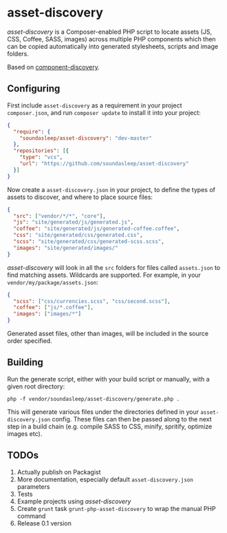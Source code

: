 asset-discovery
===============

_asset-discovery_ is a Composer-enabled PHP script to locate assets
(JS, CSS, Coffee, SASS, images) across multiple PHP components which then
can be copied automatically into generated stylesheets, scripts and
image folders.

Based on [component-discovery](https://github.com/soundasleep/component-discovery).

## Configuring

First include `asset-discovery` as a requirement in your project `composer.json`,
and run `composer update` to install it into your project:

```json
{
  "require": {
    "soundasleep/asset-discovery": "dev-master"
  },
  "repositories": [{
    "type": "vcs",
    "url": "https://github.com/soundasleep/asset-discovery"
  }]
}
```

Now create a `asset-discovery.json` in your project, to define the types of assets to discover,
and where to place source files:

```json
{
  "src": ["vendor/*/*", "core"],
  "js": "site/generated/js/generated.js",
  "coffee": "site/generated/js/generated-coffee.coffee",
  "css": "site/generated/css/generated.css",
  "scss": "site/generated/css/generated-scss.scss",
  "images": "site/generated/images/"
}
```

_asset-discovery_ will look in all the `src` folders for files called `assets.json`
to find matching assets. Wildcards are supported. For example, in your
`vendor/my/package/assets.json`:

```json
{
  "scss": ["css/currencies.scss", "css/second.scss"],
  "coffee": ["js/*.coffee"],
  "images": ["images/*"]
}
```

Generated asset files, other than images, will be included in the source order specified.

## Building

Run the generate script, either with your build script or manually, with
a given root directory:

```
php -f vendor/soundasleep/asset-discovery/generate.php .
```

This will generate various files under the directories defined in your `asset-discovery.json` config.
These files can then be passed along to the next step in a build chain (e.g. compile SASS to CSS,
minify, spritify, optimize images etc).

## TODOs

1. Actually publish on Packagist
2. More documentation, especially default `asset-discovery.json` parameters
3. Tests
4. Example projects using _asset-discovery_
5. Create `grunt` task `grunt-php-asset-discovery` to wrap the manual PHP command
6. Release 0.1 version
